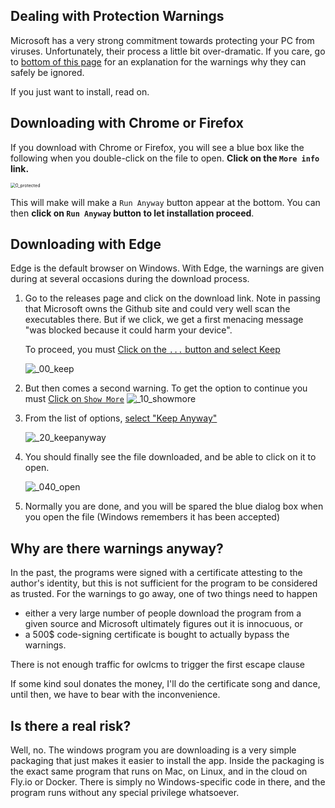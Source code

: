 

## Dealing with Protection Warnings

Microsoft has a very strong commitment towards protecting your PC from viruses.  Unfortunately, their process a little bit over-dramatic.  If you care, go to [bottom of this page](#why-are-there-warnings-anyway) for an explanation for the warnings why they can safely be ignored. 

If you just want to install, read on.

## Downloading with Chrome or Firefox

If you download with Chrome or Firefox, you will see a blue box like the following when you double-click on the file to open.  **Click on the `More info` link.**

<img src="img/DefenderOff/0_protected.png" alt="0_protected" style="zoom: 50%;" />

This will make will make a `Run Anyway` button appear at the bottom. You can then **click on `Run Anyway` button to let installation proceed**.

## Downloading with Edge

Edge is the default browser on Windows.  With Edge, the warnings are given during at several occasions during the download process.

1. Go to the releases page and click on the download link. Note in passing that Microsoft owns the Github site and could very well scan the executables there.  But if we click, we get a first menacing message "was blocked because it could harm your device".

   To proceed, you must <u>Click on the `...`  button and select Keep</u>

   ![_00_keep](img/DefenderOff/_00_keep.png)

2. But then comes a second warning.
   To get the option to continue you must <u>Click on `Show More`</u>
   ![_10_showmore](img/DefenderOff/_10_showmore.png)

3. From the list of options, <u>select "Keep Anyway"</u>

   ![_20_keepanyway](img/DefenderOff/_20_keepanyway.png)

4. You should finally see the file downloaded, and be able to click on it to open.

   ![_040_open](img/DefenderOff/_040_open.png)

5. Normally you are done, and you will be spared the blue dialog box when you open the file (Windows remembers it has been accepted)

## Why are there warnings anyway?

In the past, the programs were signed with a certificate attesting to the author's identity, but this is not sufficient for the program to be considered as trusted.  For the warnings to go away, one of two things need to happen

- either a very large number of people download the program from a given source and Microsoft ultimately figures out it is innocuous, or
- a 500$ code-signing certificate is bought to actually bypass the warnings.

There is not enough traffic for owlcms to trigger the first escape clause

If some kind soul donates the money, I'll do the certificate song and dance, until then, we have to bear with the inconvenience.

## Is there a real risk?

Well, no.  The windows program you are downloading is a very simple packaging that just makes it easier to install the app.  Inside the packaging is the exact same program that runs on Mac, on Linux, and in the cloud on Fly.io or Docker.  There is simply no Windows-specific code in there, and the program runs without any special privilege whatsoever.